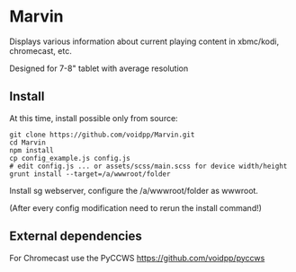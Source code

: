 # Marvin
Displays various information about current playing content in xbmc/kodi, chromecast, etc.

Designed for 7-8" tablet with average resolution

## Install
At this time, install possible only from source:
```
git clone https://github.com/voidpp/Marvin.git
cd Marvin
npm install
cp config_example.js config.js
# edit config.js ... or assets/scss/main.scss for device width/height
grunt install --target=/a/wwwroot/folder
```
Install sg webserver, configure the /a/wwwroot/folder as wwwroot.

(After every config modification need to rerun the install command!)

## External dependencies
For Chromecast use the PyCCWS https://github.com/voidpp/pyccws 
